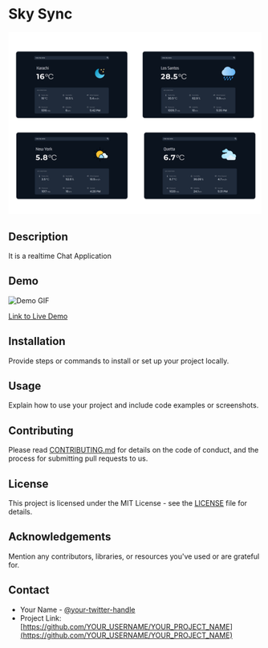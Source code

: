 # Sky Sync

<img src="Weather App.png" alt="Chat App">

## Description

It is a realtime Chat Application 

## Demo

![Demo GIF](YOUR_DEMO_GIF_URL)

[Link to Live Demo](LINK_TO_LIVE_DEMO)

## Installation

Provide steps or commands to install or set up your project locally.

## Usage

Explain how to use your project and include code examples or screenshots.

## Contributing

Please read [CONTRIBUTING.md](CONTRIBUTING.md) for details on the code of conduct, and the process for submitting pull requests to us.

## License

This project is licensed under the MIT License - see the [LICENSE](LICENSE) file for details.

## Acknowledgements

Mention any contributors, libraries, or resources you've used or are grateful for.

## Contact

- Your Name - [@your-twitter-handle](https://twitter.com/your-twitter-handle)
- Project Link: [https://github.com/YOUR_USERNAME/YOUR_PROJECT_NAME](https://github.com/YOUR_USERNAME/YOUR_PROJECT_NAME)
